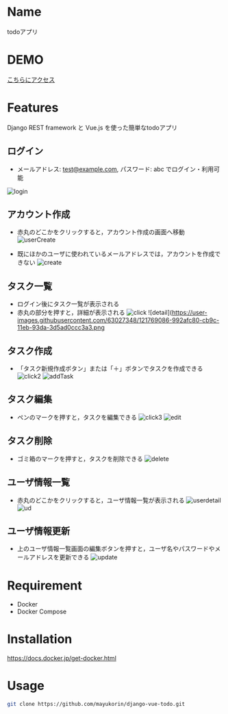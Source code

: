 # Name

todoアプリ

# DEMO

[こちらにアクセス](https://django-vue-todo.herokuapp.com/)

# Features

Django REST framework と Vue.js を使った簡単なtodoアプリ

## ログイン

- メールアドレス: test@example.com,
  パスワード: abc でログイン・利用可能

![login](https://user-images.githubusercontent.com/63027348/121768823-4bfa5b00-cb9b-11eb-9fef-e52d633cf5de.png)

## アカウント作成

- 赤丸のどこかをクリックすると，アカウント作成の画面へ移動
![userCreate](https://user-images.githubusercontent.com/63027348/121768994-23269580-cb9c-11eb-9150-b8e216431def.png)

- 既にほかのユーザに使われているメールアドレスでは，アカウントを作成できない
![create](https://user-images.githubusercontent.com/63027348/121768913-ca56fd00-cb9b-11eb-87df-d3d580f81730.png)

## タスク一覧

- ログイン後にタスク一覧が表示される
- 赤丸の部分を押すと，詳細が表示される
![click](https://user-images.githubusercontent.com/63027348/121769058-6da81200-cb9c-11eb-90a6-86c8bd89fe72.png)
![detail](https://user-images.githubusercontent.com/63027348/121769086-992afc80-cb9c-11eb-93da-3d5ad0ccc3a3.png

## タスク作成

- 「タスク新規作成ボタン」または「＋」ボタンでタスクを作成できる
![click2](https://user-images.githubusercontent.com/63027348/121769128-d5f6f380-cb9c-11eb-86d0-839f9f8a7036.png)
![addTask](https://user-images.githubusercontent.com/63027348/121769168-0f2f6380-cb9d-11eb-831d-3d46b6a2eb76.png)

## タスク編集

- ペンのマークを押すと，タスクを編集できる
![click3](https://user-images.githubusercontent.com/63027348/121769192-31c17c80-cb9d-11eb-81d8-069c6353e9ff.png)
![edit](https://user-images.githubusercontent.com/63027348/121769217-5158a500-cb9d-11eb-89f2-6712971d3489.png)

## タスク削除

- ゴミ箱のマークを押すと，タスクを削除できる
![delete](https://user-images.githubusercontent.com/63027348/121769264-8d8c0580-cb9d-11eb-924f-eb48345dfc22.png)

## ユーザ情報一覧

- 赤丸のどこかをクリックすると，ユーザ情報一覧が表示される
![userdetail](https://user-images.githubusercontent.com/63027348/121769293-bc09e080-cb9d-11eb-93a7-b024ab9ee731.png)
![ud](https://user-images.githubusercontent.com/63027348/121769318-dba10900-cb9d-11eb-9d84-7a4df9104b74.png)

## ユーザ情報更新
- 上のユーザ情報一覧画面の編集ボタンを押すと，ユーザ名やパスワードやメールアドレスを更新できる
![update](https://user-images.githubusercontent.com/63027348/121769350-21f66800-cb9e-11eb-9898-72122fe75139.png)


# Requirement

- Docker
- Docker Compose

# Installation

https://docs.docker.jp/get-docker.html

# Usage
```bash
git clone https://github.com/mayukorin/django-vue-todo.git


